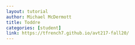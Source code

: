 ```yaml
---
layout: tutorial
author: Michael McDermott
title: Toddre
categories: [student]
link: https://tfrench7.github.io/avt217-fall20/
---
```

